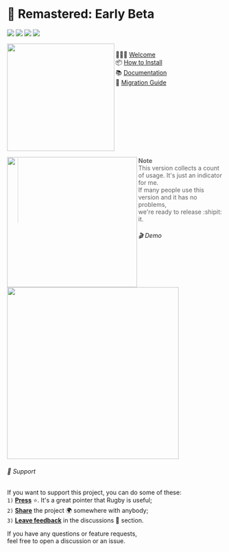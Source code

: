 # 🏈 Remastered: Early Beta

<p>
<img src="https://img.shields.io/badge/Swift-FF6B4B?logo=swift&logoColor=white" />
<img src="https://img.shields.io/badge/Xcode-6082B6?logo=xcode&logoColor=white" />
<img src="https://img.shields.io/badge/Press_★_to_pay_respects-4BA057?logo=github&logoColor=white" />
<a href="https://twitter.com/swiftyfinch"><img src="https://img.shields.io/badge/SwiftyFinch-blue?logo=twitter&logoColor=white" /></a>
</p>

<img width="250" src="https://user-images.githubusercontent.com/64660122/218528409-066eaaa9-7005-4004-9364-1f70cd5f3e42.png" align="left">

\
🙋🏼‍♀️ [Welcome](docs/Welcome.md)\
📦 [How to Install](docs/How%20to%20install.md)\
📚 [Documentation](docs/Documentation.md)\
🚏 [Migration Guide](docs/Migration%20Guide.md)
<br clear="left"/>

<img width="303" src="https://user-images.githubusercontent.com/64660122/209438135-d9491bd7-7b8a-4c85-83b3-a7df6e1ace04.png" align="left">

> **Note**<br>
> This version collects a count of usage. It's just an indicator for me.<br>
> If many people use this version and it has no problems,<br>
> we're ready to release :shipit: it.

###### 🎬 Demo

<img src="https://user-images.githubusercontent.com/64660122/209442704-3f636690-0340-46b5-a3b9-1d9e3779ba82.gif" width=400>

###### 📮 Support

If you want to support this project, you can do some of these:\
`1)` <ins><b>Press</b></ins> ⭐️. It's a great pointer that Rugby is useful;\
`2)` <ins><b>Share</b></ins> the project 🌍 somewhere with anybody;\
`3)` <ins><b>Leave feedback</b></ins> in the discussions 💬 section.

If you have any questions or feature requests,\
feel free to open a discussion or an issue.
